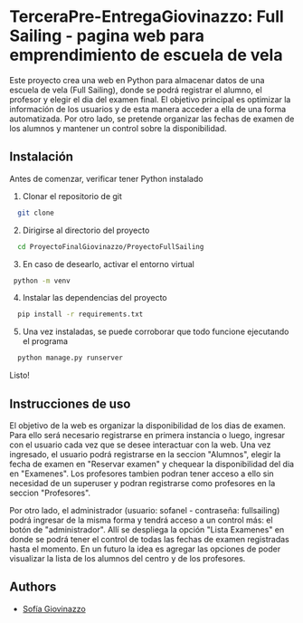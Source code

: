# TerceraPre-EntregaGiovinazzo: Full Sailing - pagina web para emprendimiento de escuela de vela

Este proyecto crea una web en Python para almacenar datos de una escuela de vela (Full Sailing), donde se podrá registrar el alumno, el profesor y elegir el dia del examen final. El objetivo principal es optimizar la información de los usuarios y de esta manera acceder a ella de una forma automatizada. Por otro lado, se pretende organizar las fechas de examen de los alumnos y mantener un control sobre la disponibilidad. 


## Instalación

Antes de comenzar, verificar tener Python instalado

1. Clonar el repositorio de git
```bash
  git clone
```
2. Dirigirse al directorio del proyecto
```bash
  cd ProyectoFinalGiovinazzo/ProyectoFullSailing
```
3. En caso de desearlo, activar el entorno virtual
 ```bash
  python -m venv
```   
4. Instalar las dependencias del proyecto
```bash
  pip install -r requirements.txt
```
5. Una vez instaladas, se puede corroborar que todo funcione ejecutando el programa
```bash
  python manage.py runserver
```
Listo!
## Instrucciones de uso

El objetivo de la web es organizar la disponibilidad de los dias de examen. Para ello será necesario registrarse en primera instancia o luego, ingresar con el usuario cada vez que se desee interactuar con la web. Una vez ingresado, el usuario podrá registrarse en la seccion "Alumnos", elegir la fecha de examen en "Reservar examen" y chequear la disponibilidad del dia en "Examenes". Los profesores tambien podran tener acceso a ello sin necesidad de un superuser y podran registrarse como profesores en la seccion "Profesores".

Por otro lado, el administrador (usuario: sofanel - contraseña: fullsailing) podrá ingresar de la misma forma y tendrá acceso a un control más: el botón de "administrador". Allí se despliega la opción "Lista Examenes" en donde se podrá tener el control de todas las fechas de examen registradas hasta el momento. En un futuro la idea es agregar las opciones de poder visualizar la lista de los alumnos del centro y de los profesores. 


## Authors

- [Sofía Giovinazzo](https://github.com/SofiaGiovinazzo/ProyectoFinalGiovinazzo)

